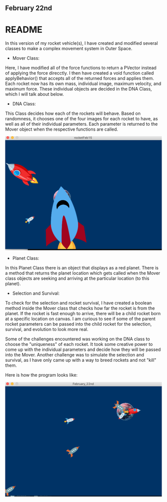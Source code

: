 ## February 22nd
# README

In this version of my rocket vehicle(s), I have created and modified several classes to make a complex movement system in Outer Space.

- Mover Class:

Here, I have modified all of the force functions to return a PVector instead of applying the force direcctly. I then have created a void function called applyBehavior() that accepts all of the returned forces and applies them. Each rocket now has its own mass, individual image, maximum velocity, and maximum force. These individual objects are decided in the DNA Class, which I will talk about below.

- DNA Class:

This Class decides how each of the rockets will behave. Based on randomness, it chooses one of the four images for each rocket to have, as well as all of their individual parameters. Each parameter is returned to the Mover object when the respective functions are called.

![Test Image 1](rocketDNA.png)

- Planet Class:

In this Planet Class there is an object that displays as a red planet. There is a method that returns the planet location which gets called when the Mover class objects are seeking and arriving at the particular location (to this planet).

- Selection and Survival:

To check for the selection and rocket survival, I have created a boolean method inside the Mover class that checks how far the rocket is from the planet. If the rocket is fast enough to arrive, there will be a child rocket born at a specific location on canvas. I am curious to see if some of the parent rocket parameters can be passed into the child rocket for the selection, survival, and evolution to look more real.

Some of the challenges encountered was working on the DNA class to choose the "uniqueness" of each rocket. It took some creative power to come up with the individual parameters and decide how they will be passed into the Mover. Another challenge was to simulate the selection and survival, as I have only came up with a way to breed rockets and not "kill" them.

Here is how the program looks like:

![Test Image 2](rocketDNA1.png)

